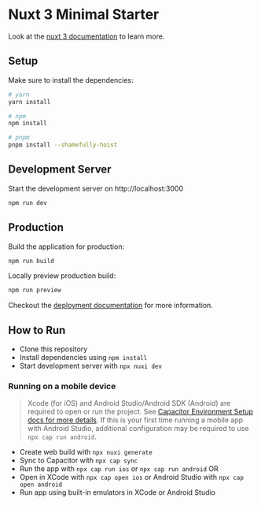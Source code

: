 # Nuxt 3 Minimal Starter

Look at the [nuxt 3 documentation](https://v3.nuxtjs.org) to learn more.

## Setup

Make sure to install the dependencies:

```bash
# yarn
yarn install

# npm
npm install

# pnpm
pnpm install --shamefully-hoist
```

## Development Server

Start the development server on http://localhost:3000

```bash
npm run dev
```

## Production

Build the application for production:

```bash
npm run build
```

Locally preview production build:

```bash
npm run preview
```

Checkout the [deployment documentation](https://v3.nuxtjs.org/guide/deploy/presets) for more information.


## How to Run

- Clone this repository
- Install dependencies using `npm install`
- Start development server with `npx nuxi dev`

### Running on a mobile device

> Xcode (for iOS) and Android Studio/Android SDK (Android) are required to open or run the project. See [Capacitor Environment Setup docs for more details](https://capacitorjs.com/docs/getting-started/environment-setup). If this is your first time running a mobile app with Android Studio, additional configuration may be required to use `npx cap run android`.

- Create web build with `npx nuxi generate`
- Sync to Capacitor with `npx cap sync`
- Run the app with `npx cap run ios` or `npx cap run android` OR
- Open in XCode with `npx cap open ios` or Android Studio with `npx cap open android`
- Run app using built-in emulators in XCode or Android Studio